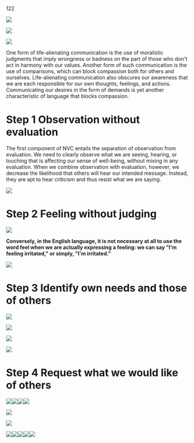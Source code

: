 122

![](../media_Non_violent_communications/media/image1.png)

![](../media_Non_violent_communications/media/image2.png)

![](../media_Non_violent_communications/media/image3.png)

One form of life-alienating communication is the use of moralistic
judgments that imply wrongness or badness on the part of those who don't
act in harmony with our values. Another form of such communication is
the use of comparisons, which can block compassion both for others and
ourselves. Life-alienating communication also obscures our awareness
that we are each responsible for our own thoughts, feelings, and
actions. Communicating our desires in the form of demands is yet another
characteristic of language that blocks compassion.

Step 1 Observation without evaluation
=====================================

The first component of NVC entails the separation of observation from
evaluation. We need to clearly observe what we are seeing, hearing, or
touching that is affecting our sense of well-being, without mixing in
any evaluation. When we combine observation with evaluation, however, we
decrease the likelihood that others will hear our intended message.
Instead, they are apt to hear criticism and thus resist what we are
saying.

![](../media_Non_violent_communications/media/image4.png)

Step 2 Feeling without judging
==============================

![](../media_Non_violent_communications/media/image5.png)

**Conversely, in the English language, it is not necessary at all to use
the word feel when we are actually expressing a feeling: we can say "I'm
feeling irritated," or simply, "I'm irritated."**

![](../media_Non_violent_communications/media/image6.png)

Step 3 Identify own needs and those of others
=============================================

![](../media_Non_violent_communications/media/image7.png)

![](../media_Non_violent_communications/media/image8.png)

![](../media_Non_violent_communications/media/image9.png)

![](../media_Non_violent_communications/media/image10.png)

Step 4 Request what we would like of others
===========================================

![](C:\scripts\dirkswiki\docs\Personal_Development\media_Non_violent_communications/media/image11.png)![](C:\scripts\dirkswiki\docs\Personal_Development\media_Non_violent_communications/media/image12.png)![](C:\scripts\dirkswiki\docs\Personal_Development\media_Non_violent_communications/media/image13.png)![](../media_Non_violent_communications/media/image14.png)

![](../media_Non_violent_communications/media/image15.png)

![](../media_Non_violent_communications/media/image16.png)

![](C:\scripts\dirkswiki\docs\Personal_Development\media_Non_violent_communications/media/image17.png)![](C:\scripts\dirkswiki\docs\Personal_Development\media_Non_violent_communications/media/image18.png)![](C:\scripts\dirkswiki\docs\Personal_Development\media_Non_violent_communications/media/image19.png)![](C:\scripts\dirkswiki\docs\Personal_Development\media_Non_violent_communications/media/image20.png)![](../media_Non_violent_communications/media/image21.png)
